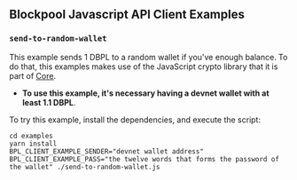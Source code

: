 ## Blockpool Javascript API Client Examples

### `send-to-random-wallet`
This example sends 1 DBPL to a random wallet if you've enough balance. To do that, this examples makes use of the JavaScript crypto library that it is part of [Core](https://github.com/blockpool-io/core/tree/master/packages/crypto).

 * **To use this example, it's necessary having a devnet wallet with at least 1.1 DBPL**.

To try this example, install the dependencies, and execute the script:
```
cd examples
yarn install
BPL_CLIENT_EXAMPLE_SENDER="devnet wallet address" BPL_CLIENT_EXAMPLE_PASS="the twelve words that forms the password of the wallet" ./send-to-random-wallet.js
```
